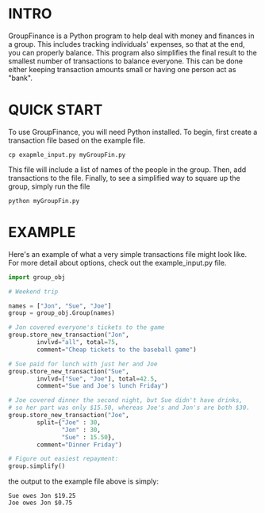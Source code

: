 INTRO
=====
GroupFinance is a Python program to help deal with money and finances
in a group. This includes tracking individuals' expenses, so that at
the end, you can properly balance. This program also simplifies the
final result to the smallest number of transactions to balance
everyone. This can be done either keeping transaction amounts small or
having one person act as "bank".

QUICK START
===========
To use GroupFinance, you will need Python installed.
To begin, first create a transaction file based on the example file.

    cp exapmle_input.py myGroupFin.py

This file will include a list of names of the people in the group.
Then, add transactions to the file. Finally, to see a simplified way
to square up the group, simply run the file

    python myGroupFin.py

EXAMPLE
=======
Here's an example of what a very simple transactions file might look
like. For more detail about options, check out the example_input.py
file.

```python
import group_obj

# Weekend trip

names = ["Jon", "Sue", "Joe"]
group = group_obj.Group(names)

# Jon covered everyone's tickets to the game
group.store_new_transaction("Jon",
        invlvd="all", total=75,
        comment="Cheap tickets to the baseball game")

# Sue paid for lunch with just her and Joe
group.store_new_transaction("Sue",
        invlvd=["Sue", "Joe"], total=42.5,
        comment="Sue and Joe's lunch Friday")

# Joe covered dinner the second night, but Sue didn't have drinks,
# so her part was only $15.50, whereas Joe's and Jon's are both $30.
group.store_new_transaction("Joe",
        split={"Joe" : 30,
               "Jon" : 30,
               "Sue" : 15.50},
        comment="Dinner Friday")

# Figure out easiest repayment:
group.simplify()
```

the output to the example file above is simply:

    Sue owes Jon $19.25
    Joe owes Jon $0.75

